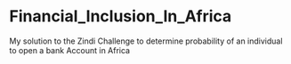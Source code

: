 # Financial_Inclusion_In_Africa
My solution to the Zindi Challenge to determine probability of an individual to open a bank Account in Africa
